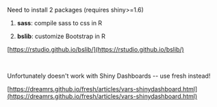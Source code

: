 Need to install 2 packages (requires shiny>=1.6)

1. **sass**: compile sass to css in R

2. **bslib**: customize Bootstrap in R

[https://rstudio.github.io/bslib/](https://rstudio.github.io/bslib/)

<br>
    
Unfortunately doesn't work with Shiny Dashboards -- use fresh instead!

[https://dreamrs.github.io/fresh/articles/vars-shinydashboard.html](https://dreamrs.github.io/fresh/articles/vars-shinydashboard.html)

